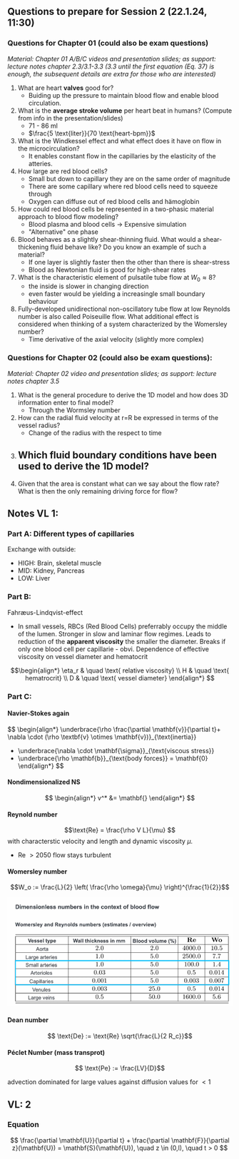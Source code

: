 ## Questions to prepare for Session 2 (22.1.24, 11:30)


### Questions for Chapter 01 (could also be exam questions) 
*Material: Chapter 01 A/B/C videos and presentation slides; as support: lecture notes chapter 2.3/3.1-3.3 (3.3 until the first equation (Eq. 37) is enough, the subsequent details are extra for those who are interested)*


1) What are heart **valves** good for?
   - Buiding up the pressure to maintain blood flow and enable blood circulation.
2) What is the **average stroke volume** per heart beat in humans? (Compute from info in the presentation/slides)
   - 71 - 86 ml
   - $\frac{5 \text{liter}}{70 \text{heart-bpm}}$
3) What is the Windkessel effect and what effect does it have on flow in the microcirculation?
    - It enables constant flow in the capillaries by the elasticity of the atteries. 
4) How large are red blood cells?
   - Small but down to capillary they are on the same order of magnitude
   - There are some capillary where red blood cells need to squeeze through
   - Oxygen can diffuse out of red blood cells and hämoglobin 
5) How could red blood cells be represented in a two-phasic material approach to blood flow modeling?
   - Blood plasma and blood cells -> Expensive simulation
   - "Alternative" one phase 
6) Blood behaves as a slightly shear-thinning fluid. What would a shear-thickening fluid behave like? Do you know an example of such a material?
   - If one layer is slightly faster then the other than there is shear-stress
   - Blood as Newtonian fluid is good for high-shear rates
7) What is the characteristic element of pulsatile tube flow at $W_0 \approx8$?
   - the inside is slower in changing direction
   - even faster would be yielding a increasingle small boundary behaviour
8) Fully-developed unidirectional non-oscillatory tube flow at low Reynolds number is also called Poiseuille flow. What additional effect is considered when thinking of a system characterized by the Womersley number?
   - Time derivative of the axial velocity (slightly more complex)

### Questions for Chapter 02 (could also be exam questions):  

*Material: Chapter 02 video and presentation slides; as support: lecture notes chapter 3.5*
1) What is the general procedure to derive the 1D model and how does 3D information enter to final model?
   - Through the Wormsley number
2) How can the radial fluid velocity at r=R be expressed in terms of the vessel radius?
   - Change of the radius with the respect to time
3) Which fluid boundary conditions have been used to derive the 1D model?
   - 
4) Given that the area is constant what can we say about the flow rate? What is then the only remaining driving force for flow?


## Notes VL 1:

### Part A: Different types of capillaries
Exchange with outside:
* HIGH: Brain, skeletal muscle
* MID: Kidney, Pancreas
* LOW: Liver

### Part B: 
Fahræus-Lindqvist-effect
- In small vessels, RBCs (Red Blood Cells) preferrably occupy the middle of the lumen. Stronger in slow and laminar flow regimes. Leads to reduction of the **apparent viscosity** the smaller the diameter. Breaks if only one blood cell per capillarie - obvi. Dependence of effective viscosity on vessel diameter and hematocrit

$$\begin{align*}
\eta_r & \quad \text{ relative viscosity} \\
H & \quad \text{ hematrocrit} \\
D & \quad \text{ vessel diameter}
\end{align*} $$

### Part C:

#### Navier-Stokes again

$$ \begin{align*}
  \underbrace{\rho \frac{\partial \mathbf{v}}{\partial t}+ \nabla \cdot (\rho \textbf{v} \otimes \mathbf{v})}_{\text{inertia}} 
  - \underbrace{\nabla \cdot \mathbf{\sigma}}_{\text{viscous stress}}
  - \underbrace{\rho \mathbf{b}}_{\text{body forces}} = \mathbf{0}
\end{align*} $$

#### Nondimensionalized NS

$$ \begin{align*}
    v^* &= \mathbf{}
\end{align*} $$

#### Reynold number
$$\text{Re} = \frac{\rho V L}{\mu} $$
with characterstic velocity and length and dynamic viscosity $\mu$.


* Re $> 2050$ flow stays turbulent



#### Womersley number

$$W_o := \frac{L}{2} \left( \frac{\rho \omega}{\mu} \right)^{\frac{1}{2}}$$

![table for Re values](media/Re_table.png)

#### Dean number

$$ \text{De} := \text{Re} \sqrt{\frac{L}{2 R_c}}$$

#### Péclet Number (mass transprot)

$$ \text{Pe} := \frac{LV}{D}$$

advection dominated for large values against diffusion values for $<1$


## VL: 2

### Equation
$$ \frac{\partial \mathbf{U}}{\partial t} + \frac{\partial \mathbf{F}}{\partial z}(\mathbf{U}) = \mathbf{S}(\mathbf{U}), \quad z \in (0,l), \quad t > 0 $$ 